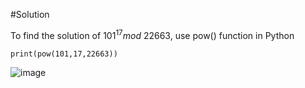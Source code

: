 #Solution

To find the solution of $101^{17} mod$ 22663, use pow() function in Python

```python=
print(pow(101,17,22663))
```
![image](https://user-images.githubusercontent.com/126962960/233787267-b5623507-3c0d-4d25-bdeb-d5d421f7a4f6.png)
